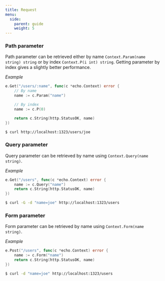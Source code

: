 ```yaml
---
title: Request
menu:
  side:
    parent: guide
    weight: 5
---
```


### Path parameter

Path parameter can be retrieved either by name `Context.Param(name string) string`
or by index `Context.P(i int) string`. Getting parameter by index gives a slightly
better performance.

*Example*

```go
e.Get("/users/:name", func(c *echo.Context) error {
	// By name
	name := c.Param("name")

	// By index
	name := c.P(0)

	return c.String(http.StatusOK, name)
})
```

```sh
$ curl http://localhost:1323/users/joe
```

### Query parameter

Query parameter can be retrieved by name using `Context.Query(name string)`.

*Example*

```go
e.Get("/users", func(c *echo.Context) error {
	name := c.Query("name")
	return c.String(http.StatusOK, name)
})
```

```sh
$ curl -G -d "name=joe" http://localhost:1323/users
```

### Form parameter

Form parameter can be retrieved by name using `Context.Form(name string)`.

*Example*

```go
e.Post("/users", func(c *echo.Context) error {
	name := c.Form("name")
	return c.String(http.StatusOK, name)
})
```

```sh
$ curl -d "name=joe" http://localhost:1323/users
```
